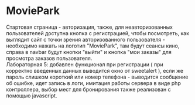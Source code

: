 # MoviePark
Стартовая страница - авторизация, также, для неавторизованных пользователей доступна кнопка с регистрацией, чтобы посмотреть, как выглядит сайт с точки зрения авторизованного пользователя - необходимо нажать на логотип "MoviePark", там будут сеансы кино, справа в navbar будут кнопки "выйти" и кнопка "мои заказы" для просмотра заказов пользователя. <br />
Лабораторная 5: добавлен функционал при регистрации ( при корректно введенных данных выводится окно от sweetalert ), если же пароль слишком короткий или номер телефона - выводится сообщение об ошибке, идет запись в логи, имитация работы сервера в виде php контроллера, выбор мест для бронирования также реализован с помощью javascript.
